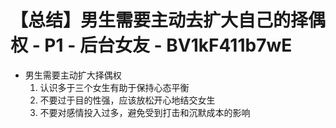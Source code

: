 # 【总结】男生需要主动去扩大自己的择偶权 - P1 - 后台女友 - BV1kF411b7wE

-   男生需要主动扩大择偶权
    1.  认识多于三个女生有助于保持心态平衡
    2.  不要过于目的性强，应该放松开心地结交女生
    3.  不要对感情投入过多，避免受到打击和沉默成本的影响
